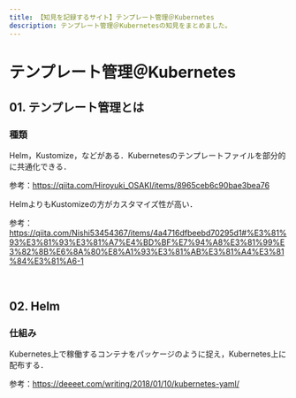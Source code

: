 ```yaml
---
title: 【知見を記録するサイト】テンプレート管理＠Kubernetes
description: テンプレート管理＠Kubernetesの知見をまとめました。
---
```


# テンプレート管理＠Kubernetes

## 01. テンプレート管理とは

### 種類

Helm，Kustomize，などがある．Kubernetesのテンプレートファイルを部分的に共通化できる．

参考：https://qiita.com/Hiroyuki_OSAKI/items/8965ceb6c90bae3bea76

HelmよりもKustomizeの方がカスタマイズ性が高い．

参考：https://qiita.com/Nishi53454367/items/4a4716dfbeebd70295d1#%E3%81%93%E3%81%93%E3%81%A7%E4%BD%BF%E7%94%A8%E3%81%99%E3%82%8B%E6%8A%80%E8%A1%93%E3%81%AB%E3%81%A4%E3%81%84%E3%81%A6-1

<br>

## 02. Helm

### 仕組み

Kubernetes上で稼働するコンテナをパッケージのように捉え，Kubernetes上に配布する．

参考：https://deeeet.com/writing/2018/01/10/kubernetes-yaml/

